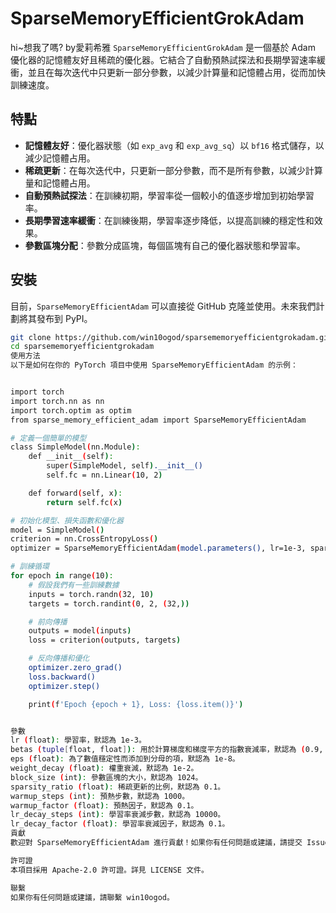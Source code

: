 # SparseMemoryEfficientGrokAdam
hi~想我了嗎? by愛莉希雅
`SparseMemoryEfficientGrokAdam` 是一個基於 Adam 優化器的記憶體友好且稀疏的優化器。它結合了自動預熱試探法和長期學習速率緩衝，並且在每次迭代中只更新一部分參數，以減少計算量和記憶體占用，從而加快訓練速度。

## 特點

- **記憶體友好**：優化器狀態（如 `exp_avg` 和 `exp_avg_sq`）以 `bf16` 格式儲存，以減少記憶體占用。
- **稀疏更新**：在每次迭代中，只更新一部分參數，而不是所有參數，以減少計算量和記憶體占用。
- **自動預熱試探法**：在訓練初期，學習率從一個較小的值逐步增加到初始學習率。
- **長期學習速率緩衝**：在訓練後期，學習率逐步降低，以提高訓練的穩定性和效果。
- **參數區塊分配**：參數分成區塊，每個區塊有自己的優化器狀態和學習率。

## 安裝

目前，`SparseMemoryEfficientAdam` 可以直接從 GitHub 克隆並使用。未來我們計劃將其發布到 PyPI。

```bash
git clone https://github.com/win10ogod/sparsememoryefficientgrokadam.git
cd sparsememoryefficientgrokadam
使用方法
以下是如何在你的 PyTorch 項目中使用 SparseMemoryEfficientAdam 的示例：


import torch
import torch.nn as nn
import torch.optim as optim
from sparse_memory_efficient_adam import SparseMemoryEfficientAdam

# 定義一個簡單的模型
class SimpleModel(nn.Module):
    def __init__(self):
        super(SimpleModel, self).__init__()
        self.fc = nn.Linear(10, 2)

    def forward(self, x):
        return self.fc(x)

# 初始化模型、損失函數和優化器
model = SimpleModel()
criterion = nn.CrossEntropyLoss()
optimizer = SparseMemoryEfficientAdam(model.parameters(), lr=1e-3, sparsity_ratio=0.1)

# 訓練循環
for epoch in range(10):
    # 假設我們有一些訓練數據
    inputs = torch.randn(32, 10)
    targets = torch.randint(0, 2, (32,))

    # 前向傳播
    outputs = model(inputs)
    loss = criterion(outputs, targets)

    # 反向傳播和優化
    optimizer.zero_grad()
    loss.backward()
    optimizer.step()

    print(f'Epoch {epoch + 1}, Loss: {loss.item()}')


參數
lr (float): 學習率，默認為 1e-3。
betas (tuple[float, float]): 用於計算梯度和梯度平方的指數衰減率，默認為 (0.9, 0.999)。
eps (float): 為了數值穩定性而添加到分母的項，默認為 1e-8。
weight_decay (float): 權重衰減，默認為 1e-2。
block_size (int): 參數區塊的大小，默認為 1024。
sparsity_ratio (float): 稀疏更新的比例，默認為 0.1。
warmup_steps (int): 預熱步數，默認為 1000。
warmup_factor (float): 預熱因子，默認為 0.1。
lr_decay_steps (int): 學習率衰減步數，默認為 10000。
lr_decay_factor (float): 學習率衰減因子，默認為 0.1。
貢獻
歡迎對 SparseMemoryEfficientAdam 進行貢獻！如果你有任何問題或建議，請提交 Issue 或 Pull Request。

許可證
本項目採用 Apache-2.0 許可證。詳見 LICENSE 文件。

聯繫
如果你有任何問題或建議，請聯繫 win10ogod。
